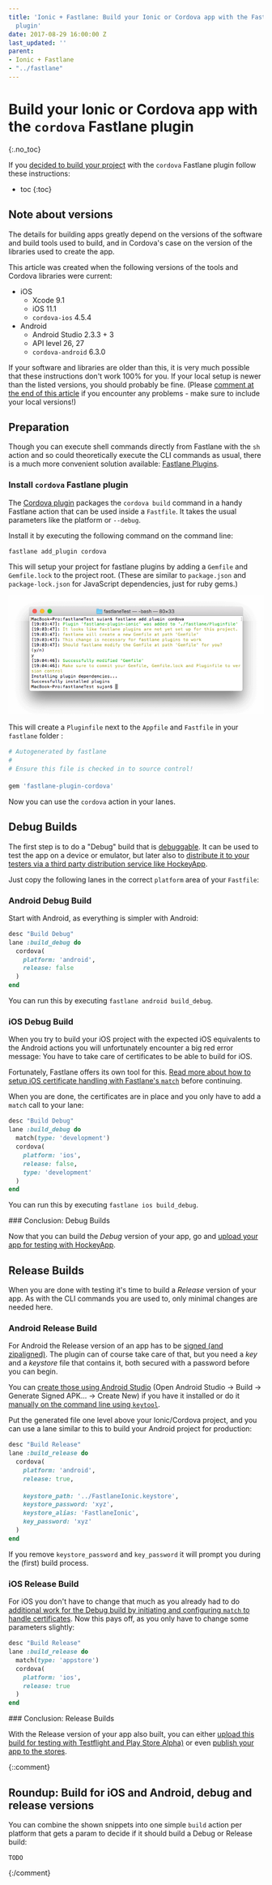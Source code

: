 ```yaml
---
title: 'Ionic + Fastlane: Build your Ionic or Cordova app with the Fastlane Cordova
  plugin'
date: 2017-08-29 16:00:00 Z
last_updated: ''
parent:
- Ionic + Fastlane
- "../fastlane"
---
```


# Build your Ionic or Cordova app with the `cordova` Fastlane plugin
{:.no_toc}

If you [decided to build your project](build-your-project.md) with the `cordova` Fastlane plugin follow these instructions:

* toc
{:toc}

## Note about versions

The details for building apps greatly depend on the versions of the software and build tools used to build, and in Cordova's case on the version of the libraries used to create the app.

This article was created when the following versions of the tools and Cordova libraries were current:

* iOS
  * Xcode 9.1
  * iOS 11.1
  * `cordova-ios` 4.5.4
* Android
  * Android Studio 2.3.3 + 3
  * API level 26, 27
  * `cordova-android` 6.3.0

If your software and libraries are older than this, it is very much possible that these instructions don't work 100% for you. If your local setup is newer than the listed versions, you should probably be fine. (Please [comment at the end of this article](#comments) if you encounter any problems - make sure to include your local versions!)

## Preparation

Though you can execute shell commands directly from Fastlane with the `sh` action and so could theoretically execute the CLI commands as usual, there is a much more convenient solution available: [Fastlane Plugins](https://docs.fastlane.tools/plugins/available-plugins/).

### Install `cordova` Fastlane plugin

The [Cordova plugin](https://github.com/bamlab/fastlane-plugin-cordova) packages the `cordova build` command in a handy Fastlane action that can be used inside a `Fastfile`. It takes the usual parameters like the platform or `--debug`.

Install it by executing the following command on the command line:

```
fastlane add_plugin cordova
```

This will setup your project for fastlane plugins by adding a `Gemfile` and `Gemfile.lock` to the project root. (These are similar to `package.json` and `package-lock.json` for JavaScript dependencies, just for ruby gems.)

![`fastlane add_plugin cordova`](images/build/fastlane-add_plugin-cordova.png)

This will create a `Pluginfile` next to the `Appfile` and `Fastfile` in your `fastlane` folder :

```ruby
# Autogenerated by fastlane
#
# Ensure this file is checked in to source control!

gem 'fastlane-plugin-cordova'
```

Now you can use the `cordova` action in your lanes.

## Debug Builds

The first step is to do a "Debug" build that is [debuggable](../understand/difference-between-a-debug-and-release-build.md). It can be used to test the app on a device or emulator, but later also to [distribute it to your testers via a third party distribution service like HockeyApp](upload-for-testing.md).

Just copy the following lanes in the correct `platform` area of your `Fastfile`:

### Android Debug Build

Start with Android, as everything is simpler with Android:

```ruby
desc "Build Debug"
lane :build_debug do
  cordova(
    platform: 'android',
    release: false
  )
end
```

You can run this by executing `fastlane android build_debug`.

### iOS Debug Build

When you try to build your iOS project with the expected iOS equivalents to the Android actions you will unfortunately encounter a big red error message: You have to take care of certificates to be able to build for iOS.

Fortunately, Fastlane offers its own tool for this. [Read more about how to setup iOS certificate handling with Fastlane's `match`](setup-ios-certificate-handling.md) before continuing.

When you are done, the certificates are in place and you only have to add a `match` call to your lane:

```ruby
desc "Build Debug"
lane :build_debug do
  match(type: 'development')
  cordova(
    platform: 'ios',
    release: false,
    type: 'development'
  )
end
```

You can run this by executing `fastlane ios build_debug`.

<div id="future-content">
### Conclusion: Debug Builds

Now that you can build the _Debug_ version of your app, go and [upload your app for testing with HockeyApp](upload-for-testing.md).
</div>

## Release Builds

When you are done with testing it's time to build a _Release_ version of your app. As with the CLI commands you are used to, only minimal changes are needed here.

### Android Release Build

For Android the Release version of an app has to be [signed (and zipaligned)](https://developer.android.com/studio/publish/app-signing.html). The plugin can of course take care of that, but you need a _key_ and a _keystore_ file that contains it, both secured with a password before you can begin.

You can [create those using Android Studio](https://developer.android.com/studio/publish/app-signing.html#generate-key) (Open Android Studio -> Build -> Generate Signed APK... -> Create New) if you have it installed or do it [manually on the command line using `keytool`](https://developer.android.com/studio/publish/app-signing.html#signing-manually).

Put the generated file one level above your Ionic/Cordova project, and you can use a lane similar to this to build your Android project for production:

```ruby
desc "Build Release"
lane :build_release do
  cordova(
    platform: 'android',
    release: true,

    keystore_path: '../FastlaneIonic.keystore',
    keystore_password: 'xyz',
    keystore_alias: 'FastlaneIonic',
    key_password: 'xyz'
  )
end
```

If you remove `keystore_password` and `key_password` it will prompt you during the (first) build process.

### iOS Release Build

For iOS you don't have to change that much as you already had to do [additional work for the Debug build by initiating and configuring `match` to handle certificates](setup-ios-certificate-handling.md). Now this pays off, as you only have to change some parameters slightly:

```ruby
desc "Build Release"
lane :build_release do
  match(type: 'appstore')
  cordova(
    platform: 'ios',
    release: true
  )
end
```

<div id="future-content">
### Conclusion: Release Builds

With the Release version of your app also built, you can either [upload this build for testing with Testflight and Play Store Alpha)](upload-for-testing.md) or even [publish your app to the stores](publish-your-app.md).
</div>

{::comment}
## Roundup: Build for iOS and Android, debug and release versions

You can combine the shown snippets into one simple `build` action per platform that gets a param to decide if it should build a Debug or Release build:

```
TODO
```
{:/comment}
